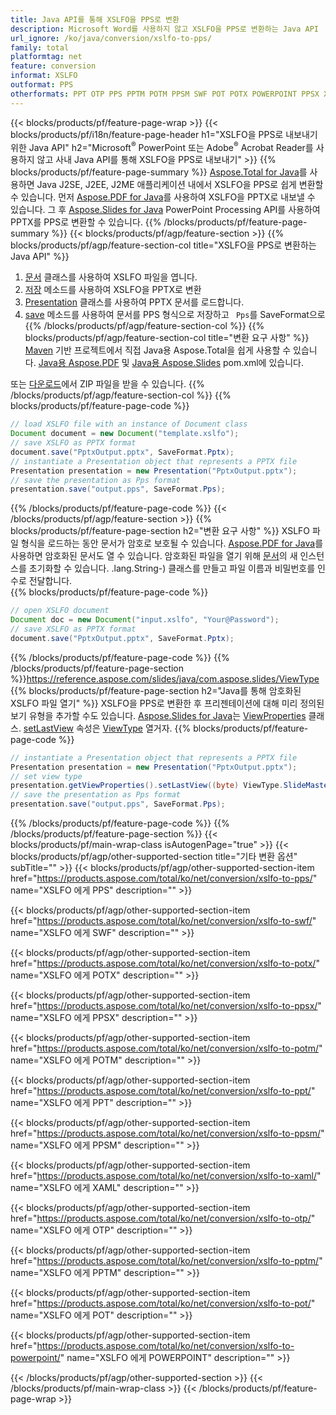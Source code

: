 ```yaml
---
title: Java API를 통해 XSLFO을 PPS로 변환
description: Microsoft Word를 사용하지 않고 XSLFO을 PPS로 변환하는 Java API
url_ignore: /ko/java/conversion/xslfo-to-pps/
family: total
platformtag: net
feature: conversion
informat: XSLFO
outformat: PPS
otherformats: PPT OTP PPS PPTM POTM PPSM SWF POT POTX POWERPOINT PPSX XAML
---
```

{{< blocks/products/pf/feature-page-wrap >}}
{{< blocks/products/pf/i18n/feature-page-header h1="XSLFO을 PPS로 내보내기 위한 Java API" h2="Microsoft<sup>&reg;</sup> PowerPoint 또는 Adobe<sup>&reg;</sup> Acrobat Reader를 사용하지 않고 사내 Java API를 통해 XSLFO을 PPS로 내보내기" >}}
{{% blocks/products/pf/feature-page-summary %}}
[Aspose.Total for Java](https://products.aspose.com/total/java/)를 사용하면 Java J2SE, J2EE, J2ME 애플리케이션 내에서 XSLFO을 PPS로 쉽게 변환할 수 있습니다. 먼저 [Aspose.PDF for Java](https://products.aspose.com/pdf/java/)를 사용하여 XSLFO을 PPTX로 내보낼 수 있습니다. 그 후 [Aspose.Slides for Java](https://products.aspose.com/slides/java/) PowerPoint Processing API를 사용하여 PPTX를 PPS로 변환할 수 있습니다.
{{% /blocks/products/pf/feature-page-summary  %}}
{{< blocks/products/pf/agp/feature-section >}}
{{% blocks/products/pf/agp/feature-section-col title="XSLFO을 PPS로 변환하는 Java API" %}}
1. [문서](https://reference.aspose.com/pdf/java/com.aspose.pdf/Document) 클래스를 사용하여 XSLFO 파일을 엽니다.
2. [저장](https://reference.aspose.com/pdf/java/com.aspose.pdf/Document#save-java.lang.String-int-) 메소드를 사용하여 XSLFO을 PPTX로 변환
3. [Presentation](https://reference.aspose.com/slides/java/com.aspose.slides/Presentation) 클래스를 사용하여 PPTX 문서를 로드합니다.
4. [save](https://reference.aspose.com/slides/java/com.aspose.slides/Presentation#save-java.lang.String-int-) 메소드를 사용하여 문서를 PPS 형식으로 저장하고 ` Pps`를 SaveFormat으로
{{% /blocks/products/pf/agp/feature-section-col %}}
{{% blocks/products/pf/agp/feature-section-col title="변환 요구 사항" %}}
[Maven](https://releases.aspose.com/total/java/) 기반 프로젝트에서 직접 Java용 Aspose.Total을 쉽게 사용할 수 있습니다. [Java용 Aspose.PDF](https://docs.aspose.com/pdf/java/installation/) 및 [Java용 Aspose.Slides](https://docs.aspose.com/slides/java/installation/) pom.xml에 있습니다.

또는 [다운로드](https://releases.aspose.com/total/java)에서 ZIP 파일을 받을 수 있습니다.
{{% /blocks/products/pf/agp/feature-section-col %}}
{{% blocks/products/pf/feature-page-code %}}

```java
// load XSLFO file with an instance of Document class
Document document = new Document("template.xslfo");
// save XSLFO as PPTX format 
document.save("PptxOutput.pptx", SaveFormat.Pptx); 
// instantiate a Presentation object that represents a PPTX file
Presentation presentation = new Presentation("PptxOutput.pptx");
// save the presentation as Pps format
presentation.save("output.pps", SaveFormat.Pps);   
```

{{% /blocks/products/pf/feature-page-code %}}
{{< /blocks/products/pf/agp/feature-section >}}
{{% blocks/products/pf/feature-page-section  h2="변환 요구 사항" %}}
XSLFO 파일 형식을 로드하는 동안 문서가 암호로 보호될 수 있습니다. [Aspose.PDF for Java](https://products.aspose.com/pdf/java/)를 사용하면 암호화된 문서도 열 수 있습니다. 암호화된 파일을 열기 위해 [문서](https://reference.aspose.com/pdf/java/com.aspose.pdf/Document#Document-java.lang.String-java)의 새 인스턴스를 초기화할 수 있습니다. .lang.String-) 클래스를 만들고 파일 이름과 비밀번호를 인수로 전달합니다.  
{{% blocks/products/pf/feature-page-code %}}

```java
// open XSLFO document
Document doc = new Document("input.xslfo", "Your@Password");
// save XSLFO as PPTX format 
document.save("PptxOutput.pptx", SaveFormat.Pptx); 

```

{{% /blocks/products/pf/feature-page-code  %}}
{{% /blocks/products/pf/feature-page-section %}}https://reference.aspose.com/slides/java/com.aspose.slides/ViewType
{{% blocks/products/pf/feature-page-section  h2="Java를 통해 암호화된 XSLFO 파일 열기" %}}
XSLFO을 PPS로 변환한 후 프리젠테이션에 대해 미리 정의된 보기 유형을 추가할 수도 있습니다. [Aspose.Slides for Java](https://products.aspose.com/slides/java/)는 [ViewProperties](https://reference.aspose.com/slides/java/com.aspose.slides/ViewProperties) 클래스. [setLastView](https://reference.aspose.com/slides/java/com.aspose.slides/ViewProperties#setLastView-int-) 속성은 [ViewType](https://reference.aspose.com/slides/java/com.aspose.slides/ViewType) 열거자. 
{{% blocks/products/pf/feature-page-code %}}

```java
// instantiate a Presentation object that represents a PPTX file
Presentation presentation = new Presentation("PptxOutput.pptx");
// set view type
presentation.getViewProperties().setLastView((byte) ViewType.SlideMasterView);
// save the presentation as Pps format
presentation.save("output.pps", SaveFormat.Pps);    
```

{{% /blocks/products/pf/feature-page-code  %}}
{{% /blocks/products/pf/feature-page-section %}}
{{< blocks/products/pf/main-wrap-class isAutogenPage="true" >}}
{{< blocks/products/pf/agp/other-supported-section title="기타 변환 옵션" subTitle="" >}}
{{< blocks/products/pf/agp/other-supported-section-item href="https://products.aspose.com/total/ko/net/conversion/xslfo-to-pps/" name="XSLFO 에게 PPS" description="" >}}

{{< blocks/products/pf/agp/other-supported-section-item href="https://products.aspose.com/total/ko/net/conversion/xslfo-to-swf/" name="XSLFO 에게 SWF" description="" >}}

{{< blocks/products/pf/agp/other-supported-section-item href="https://products.aspose.com/total/ko/net/conversion/xslfo-to-potx/" name="XSLFO 에게 POTX" description="" >}}

{{< blocks/products/pf/agp/other-supported-section-item href="https://products.aspose.com/total/ko/net/conversion/xslfo-to-ppsx/" name="XSLFO 에게 PPSX" description="" >}}

{{< blocks/products/pf/agp/other-supported-section-item href="https://products.aspose.com/total/ko/net/conversion/xslfo-to-potm/" name="XSLFO 에게 POTM" description="" >}}

{{< blocks/products/pf/agp/other-supported-section-item href="https://products.aspose.com/total/ko/net/conversion/xslfo-to-ppt/" name="XSLFO 에게 PPT" description="" >}}

{{< blocks/products/pf/agp/other-supported-section-item href="https://products.aspose.com/total/ko/net/conversion/xslfo-to-ppsm/" name="XSLFO 에게 PPSM" description="" >}}

{{< blocks/products/pf/agp/other-supported-section-item href="https://products.aspose.com/total/ko/net/conversion/xslfo-to-xaml/" name="XSLFO 에게 XAML" description="" >}}

{{< blocks/products/pf/agp/other-supported-section-item href="https://products.aspose.com/total/ko/net/conversion/xslfo-to-otp/" name="XSLFO 에게 OTP" description="" >}}

{{< blocks/products/pf/agp/other-supported-section-item href="https://products.aspose.com/total/ko/net/conversion/xslfo-to-pptm/" name="XSLFO 에게 PPTM" description="" >}}

{{< blocks/products/pf/agp/other-supported-section-item href="https://products.aspose.com/total/ko/net/conversion/xslfo-to-pot/" name="XSLFO 에게 POT" description="" >}}

{{< blocks/products/pf/agp/other-supported-section-item href="https://products.aspose.com/total/ko/net/conversion/xslfo-to-powerpoint/" name="XSLFO 에게 POWERPOINT" description="" >}}


{{< /blocks/products/pf/agp/other-supported-section >}}
{{< /blocks/products/pf/main-wrap-class >}}
{{< /blocks/products/pf/feature-page-wrap >}}